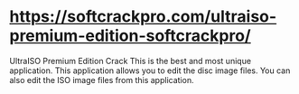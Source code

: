 # https://softcrackpro.com/ultraiso-premium-edition-softcrackpro/
UltraISO Premium Edition Crack This is the best and most unique application. This application allows you to edit the disc image files. You can also edit the ISO image files from this application.
